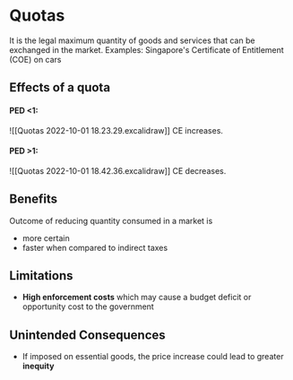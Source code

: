 # Quotas
It is the legal maximum quantity of goods and services that can be exchanged in the market.
Examples: Singapore's Certificate of Entitlement (COE) on cars

## Effects of a quota
#### PED <1:
![[Quotas 2022-10-01 18.23.29.excalidraw]]
CE increases.

#### PED >1:
![[Quotas 2022-10-01 18.42.36.excalidraw]]
CE decreases.

## Benefits
Outcome of reducing quantity consumed in a market is
- more certain
- faster
when compared to indirect taxes

## Limitations
- **High enforcement costs** which may cause a budget deficit or opportunity cost to the government

## Unintended Consequences
- If imposed on essential goods, the price increase could lead to greater **inequity**
